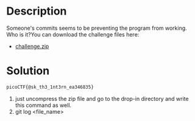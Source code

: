 # Description
Someone's commits seems to be preventing the program from working. Who is it?You can download the challenge files here:

- [challenge.zip](https://artifacts.picoctf.net/c_titan/74/challenge.zip)

# Solution
```bash
picoCTF{@sk_th3_1nt3rn_ea346835}
```
1. just uncompress the zip file and go to the drop-in directory and write this command as well.
2. git log <file_name>
